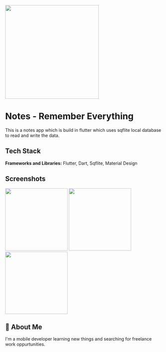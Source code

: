 

<img src="https://firebasestorage.googleapis.com/v0/b/tastyrecipeapp.appspot.com/o/unnamed.webp?alt=media&token=b06e081b-852c-4ab3-b90f-beaf33329b86" width="300">


# Notes - Remember Everything

This is a notes app which is build in flutter which uses sqflite local database to read and write the data.

## Tech Stack

**Frameworks and Libraries:** Flutter, Dart, Sqflite, Material Design

## Screenshots

<img src="https://firebasestorage.googleapis.com/v0/b/tastyrecipeapp.appspot.com/o/Screenshot_2024-03-02-19-32-57-29_a5e4ba4ef38cb328944c006b386d6626.jpg?alt=media&token=3d71d05f-ae9a-43ec-b9e0-6d60a5558287" width="200">

<img src="https://firebasestorage.googleapis.com/v0/b/tastyrecipeapp.appspot.com/o/Screenshot_2024-03-02-19-35-37-94_a5e4ba4ef38cb328944c006b386d6626.jpg?alt=media&token=5e5a5f87-044e-43b5-8d9b-1ef788f793b0" width="200">

<img src="https://firebasestorage.googleapis.com/v0/b/tastyrecipeapp.appspot.com/o/Screenshot_2024-03-02-19-36-31-79_a5e4ba4ef38cb328944c006b386d6626.jpg?alt=media&token=783310f7-3103-4aa0-a7a4-d36bdd5a8f9a" width="200">

## 🚀 About Me
I'm a mobile developer learning new things and searching for freelance work oppurtunities.

